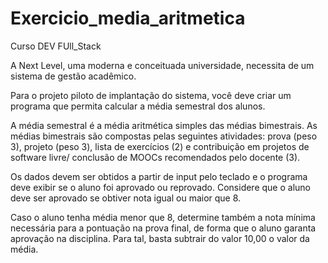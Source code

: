 # Exercicio_media_aritmetica
Curso DEV FUll_Stack

A Next Level, uma moderna e conceituada universidade, necessita de um sistema de gestão acadêmico.

Para o projeto piloto de implantação do sistema, você deve criar um programa que permita calcular a média semestral dos alunos.

A média semestral é a média aritmética simples das médias bimestrais. 
As médias bimestrais são compostas pelas seguintes atividades: prova (peso 3), projeto (peso 3), lista de exercícios (2) e contribuição em projetos de software livre/ conclusão de MOOCs recomendados pelo docente (3).

Os dados devem ser obtidos a partir de input pelo teclado e o programa deve exibir se o aluno foi aprovado ou reprovado. Considere que o aluno deve ser aprovado se obtiver nota igual ou maior que 8.

Caso o aluno tenha média menor que 8, determine também a nota mínima necessária para a pontuação na prova final, de forma que o aluno garanta aprovação na disciplina. Para tal, basta subtrair do valor 10,00 o valor da média.

